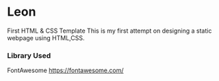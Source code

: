 # Leon
First HTML &amp; CSS Template
This is my first attempt on designing a static webpage using HTML,CSS.
### Library Used
FontAwesome https://fontawesome.com/
